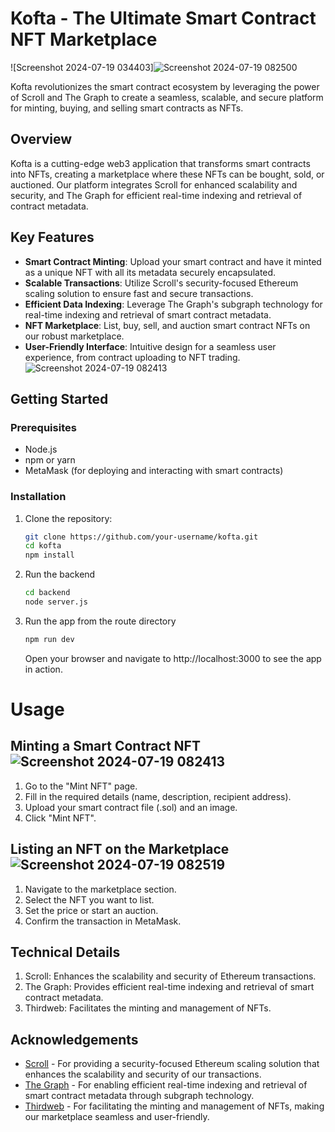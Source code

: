 # Kofta - The Ultimate Smart Contract NFT Marketplace
![Screenshot 2024-07-19 034403]![Screenshot 2024-07-19 082500](https://github.com/user-attachments/assets/e312e3bd-e38b-4d94-ad57-9ccc36602493)

Kofta revolutionizes the smart contract ecosystem by leveraging the power of Scroll and The Graph to create a seamless, scalable, and secure platform for minting, buying, and selling smart contracts as NFTs.


## Overview

Kofta is a cutting-edge web3 application that transforms smart contracts into NFTs, creating a marketplace where these NFTs can be bought, sold, or auctioned. Our platform integrates Scroll for enhanced scalability and security, and The Graph for efficient real-time indexing and retrieval of contract metadata.

## Key Features

- **Smart Contract Minting**: Upload your smart contract and have it minted as a unique NFT with all its metadata securely encapsulated.
- **Scalable Transactions**: Utilize Scroll's security-focused Ethereum scaling solution to ensure fast and secure transactions.
- **Efficient Data Indexing**: Leverage The Graph's subgraph technology for real-time indexing and retrieval of smart contract metadata.
- **NFT Marketplace**: List, buy, sell, and auction smart contract NFTs on our robust marketplace.
- **User-Friendly Interface**: Intuitive design for a seamless user experience, from contract uploading to NFT trading.
![Screenshot 2024-07-19 082413](https://github.com/user-attachments/assets/fed63d18-be6d-47dc-81c4-88b38e60bef0)

## Getting Started

### Prerequisites

- Node.js
- npm or yarn
- MetaMask (for deploying and interacting with smart contracts)

### Installation

1. Clone the repository:
   ```bash
   git clone https://github.com/your-username/kofta.git
   cd kofta
   npm install
   ```
2. Run the backend
   ```bash
   cd backend
   node server.js
   ```
3. Run the app from the route directory
   ```bash
   npm run dev
   ```
   Open your browser and navigate to http://localhost:3000 to see the app in action.

# Usage
## Minting a Smart Contract NFT![Screenshot 2024-07-19 082413](https://github.com/user-attachments/assets/f754ec9b-056d-48ce-953b-798a3ac5af8a)

1. Go to the "Mint NFT" page.
2. Fill in the required details (name, description, recipient address).
3. Upload your smart contract file (.sol) and an image.
4. Click "Mint NFT".
## Listing an NFT on the Marketplace ![Screenshot 2024-07-19 082519](https://github.com/user-attachments/assets/b7452f0a-6524-4871-b27f-24a736a47b53)

1. Navigate to the marketplace section.
2. Select the NFT you want to list.
3. Set the price or start an auction.
4. Confirm the transaction in MetaMask.
## Technical Details
1. Scroll: Enhances the scalability and security of Ethereum transactions.
2. The Graph: Provides efficient real-time indexing and retrieval of smart contract metadata.
3. Thirdweb: Facilitates the minting and management of NFTs.

## Acknowledgements

- [Scroll](https://scroll.io) - For providing a security-focused Ethereum scaling solution that enhances the scalability and security of our transactions.
- [The Graph](https://thegraph.com) - For enabling efficient real-time indexing and retrieval of smart contract metadata through subgraph technology.
- [Thirdweb](https://thirdweb.com) - For facilitating the minting and management of NFTs, making our marketplace seamless and user-friendly.
